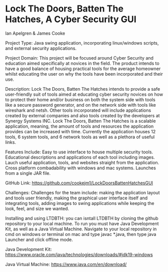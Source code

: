 # Lock The Doors, Batten The Hatches, A Cyber Security GUI
 
Ian Apelgren & James Cooke

Project Type: Java swing application, incorporating linux/windows scripts, and external security applications. 

Project Domain: This project will be focused around Cyber Security and education aimed specifically at novices in the field. 
The product intends to have a good balance of housing practical tools for the average homeowner whilst educating the user on why the tools have been incorporated and their use.

Description: Lock The Doors, Batten The Hatches intends to provide a safe user-friendly suit of tools aimed at educating cyber security novices on how to protect their
home and/or business on both the system side with tools like a secure password generator, and on the network side with tools like wireshark and netsh.
Other tools incorporated will include applications created by external companies and also tools created by the developers at Synergy Systems INC.
Lock The Doors, Batten The Hatches is a scalable application, meaning, the amount of tools and resources the application provides can be increased with time.
Currently the application houses 12 tools, 6 system tools, and 6 network tools as well as a plethora of useful links.

Features Include:
Easy to use interface to house multiple security tools. 
Educational descriptions and applications of each tool including images.
Lauch useful application, tools, and websites straight from the application.
Cross platform combadability with windows and mac systems.
Launches from a single JAR file.

GitHub Link: https://github.com/cookejm1/LockDoorsBattenHatchesGUI

Challenges: Challenges for the team include: making the application layout and tools user friendly, 
making the graphical user interface itself and integrating tools, adding images to swing applications while keeping the look, feel, and size we wanted.

Installing and using LTDBTH:
you can isntall LTDBTH by cloning the github repository to your local machine. To run you must have Java Development Kit,
as well as a Java Virtual Machine. Navigate to your local repository in cmd on windows or terminal on mac and type javac \*.java, then type java Launcher and click offline mode. 

Java Development Kit: https://www.oracle.com/java/technologies/downloads/#jdk19-windows

Java Virtual Machine: https://www.java.com/en/download/


